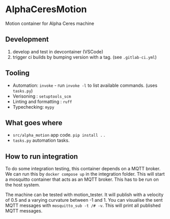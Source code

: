 # AlphaCeresMotion



Motion container for Alpha Ceres machine



## Development


1. develop and test in devcontainer (VSCode)
2. trigger ci builds by bumping version with a tag. (see `.gitlab-ci.yml`)

## Tooling

* Automation: `invoke` - run `invoke -l` to list available commands. (uses `tasks.py`)
* Verisoning : `setuptools_scm`
* Linting and formatting : `ruff`
* Typechecking: `mypy`

## What goes where
* `src/alpha_motion` app code. `pip install .` .
* `tasks.py` automation tasks.

## How to run integration
To do some integration testing, this container depends on a MQTT broker. We can run this by `docker compose up` in the integration folder. This will start a mosquitto container that acts as an MQTT broker. This has to be run on the host system.

The machine can be tested with motion_tester. It will publish with a velocity of 0.5 and a varying curvature between -1 and 1.
You can visualise the sent MQTT messages with `mosquitto_sub -t /# -v`. This will print all published MQTT messages.

